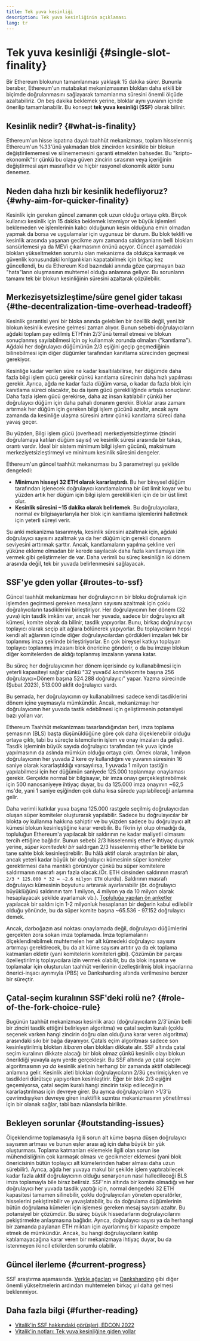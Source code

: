 ```yaml
---
title: Tek yuva kesinliği
description: Tek yuva kesinliğinin açıklaması
lang: tr
---
```


# Tek yuva kesinliği {#single-slot-finality}

Bir Ethereum blokunun tamamlanması yaklaşık 15 dakika sürer. Bununla beraber, Ethereum'un mutabakat mekanizmasının blokları daha etkili bir biçimde doğrulanmasını sağlayarak tamamlanma süresini önemli ölçüde azaltabiliriz. On beş dakika beklemek yerine, bloklar aynı yuvanın içinde önerilip tamamlanabilir. Bu konsept **tek yuva kesinliği (SSF)** olarak bilinir.

## Kesinlik nedir? {#what-is-finality}

Ethereum'un hisse ispatına dayalı taahhüt mekanizması, toplam hisselenmiş Ethereum'un %33'ünü yakmadan blok zincirden kesinlikle bir blokun değiştirilememesi ve silinememesini garanti etmekten bahseder. Bu "kripto-ekonomik"tir çünkü bu olaya güven zincirin sırasının veya içeriğinin değiştirmesi aşırı masraflıdır ve hiçbir rasyonel ekonomik aktör bunu denemez.

## Neden daha hızlı bir kesinlik hedefliyoruz? {#why-aim-for-quicker-finality}

Kesinlik için gereken güncel zamanın çok uzun olduğu ortaya çıktı. Birçok kullanıcı kesinlik için 15 dakika beklemek istemiyor ve büyük işlemleri beklemeden ve işlemlerinin kalıcı olduğunun kesin olduğuna emin olmadan yapmak da borsa ve uygulamalar için uygunsuz bir durum. Bu blok teklifi ve kesinlik arasında yaşanan gecikme aynı zamanda saldırganların belli blokları sansürlemesi ya da MEVi çıkarmasının önünü açıyor. Güncel aşamadaki blokları yükseltmekten sorumlu olan mekanizma da oldukça karmaşık ve güvenlik konusundaki kırılganlıkları kapatabilmek için birkaç kez güncellendi, bu da Ethereum Kod bazındaki anında göze çarpmayan bazı "hata"ların oluşmasının muhtemel olduğu anlamına geliyor. Bu sorunların tamamı tek bir blokun kesinliğinin süresini azaltarak çözülebilir.

## Merkezisyetsizleştime/süre genel gider takası {#the-decentralization-time-overhead-tradeoff}

Kesinlik garantisi yeni bir bloka anında gelebilen bir özelllik değil, yeni bir blokun kesinlik evresine gelmesi zaman alıyor. Bunun sebebi doğrulayıcıların ağdaki toplam pay edilmiş ETH'nin 2/3'ünü temsil etmesi ve blokun sonuçlanmış sayılabilmesi için oy kullanmak zorunda olmaları ("kanıtlama"). Ağdaki her doğrulayıcı düğümünün 2/3 eşiğini geçip geçmediğinin bilinebilmesi için diğer düğümler tarafından kanıtlama sürecinden geçmesi gerekiyor.

Kesinliğe kadar verilen süre ne kadar kısaltılabilirse, her düğümde daha fazla bilgi işlem gücü gerekir çünkü kanıtlama sürecinin daha hızlı yapılması gerekir. Ayrıca, ağda ne kadar fazla düğüm varsa, o kadar da fazla blok için kanıtlama süreci olacaktır, bu da işem gücü gerekliliğinde artışla sonuçlanır. Daha fazla işlem gücü gerekirse, daha az insan katılabilir çünkü her doğrulayıcı düğüm için daha pahalı donanım gerekir. Bloklar arası zamanı artırmak her düğüm için gereken bilgi işlem gücünü azaltır, ancak aynı zamanda da kesinliğe ulaşma süresini artırır çünkü kanıtlama süreci daha yavaş geçer.

Bu yüzden, Bilgi işlem gücü (overhead) merkeziyetsizleştirme (zinciri doğrulamaya katılan düğüm sayısı) ve kesinlik süresi arasında bir takas, orantı vardır. İdeal bir sistem minimum bilgi işlem gücünü, maksimum merkeziyetsizleştirmeyi ve minimum kesinlik süresini dengeler.

Ethereum'un güncel taahhüt mekanızması bu 3 parametreyi şu şekilde dengeledi:

- **Minimum hisseyi 32 ETH olarak kararlaştırdı**. Bu her bireysel düğüm tarafından işlenecek doğrulayıcı kanıtlamalarına bir üst limit koyar ve bu yüzden artık her düğüm için bilgi işlem gereklilikleri için de bir üst limit olur.
- **Kesinlik süresini ~15 dakika olarak belirlemek**. Bu doğrulayıcılara, normal ev bilgisayarlarıyla her blok için kanıtlama işlemlerini halletmek için yeterli süreyi verir.

Şu anki mekanizma tasarımıyla, kesinlik süresini azaltmak için, ağdaki doğrulayıcı sayısını azaltmak ya da her düğüm için gerekli donanım seviyesini arttırmak şarttır. Ancak, kanıtlamaların yapılma şekline veri yüküne ekleme olmadan bir kerede sayılacak daha fazla kanıtlamaya izin vermek gibi geliştirmeler de var. Daha verimli bu süreç kesinliğin iki dönem arasında değil, tek bir yuvada belirlenmesini sağlayacak.

## SSF'ye gden yollar {#routes-to-ssf}

<ExpandableCard title= "Neden bugün SSF'ye sahip olamayız?" eventCategory="/roadmap/single-slot-finality" eventName="clicked Why can't we hear SSF today?">

Güncel taahhüt mekanizması her doğrulayıcının bir bloku doğrulamak için işlemden geçirmesi gereken mesajların sayısını azaltmak için çoklu doğralıyıcıların tasdiklerini birleştiriyor. Her doğrulayıcının her dönem (32 yuva) için tasdik imkânı var, ancak her yuvada, sadece bir doğrulayıcı alt kümesi, komite olarak da bilinir, tasdik yapıyorlar. Bunu, birkaç doğrulayıcıyı toplayıcı olarak seçip alt ağlara bölünerek yapıyorlar. Bu toplayıcıların hepsi kendi alt ağlarının içinde diğer doğrulayıcılardan gördükleri imzaları tek bir toplanmış imza şeklinde birleştiriyorlar. En çok bireysel katkıyı toplayan toplayıcı toplanmış imzasını blok önericine gönderir, o da bu imzayı blokun diğer komitelerden de aldığı toplanmış imzaların yanına katar.

Bu süreç her doğrulayıcının her dönem içerisinde oy kullanabilmesi için yeterli kapasiteyi sağlar çünkü "32 yuva*64 komite*komite başına 256 doğrulayıcı=Dönem başına 524.288 doğrulayıcı" yapar. Yazma sürecinde (Şubat 2023), 513.000 akfit doğrulayıcı vardı.

Bu şemada, her doğrulayıcının oy kullanabilmesi sadece kendi tasdiklerini dönem içine yaymasıyla mümkündür. Ancak, mekanizmayı her doğrulayıcının her yuvada tastik edebilmesi için geliştirmenin potansiyel bazı yolları var.
</ExpandableCard>

Ethereum Taahhüt mekanizması tasarlandığından beri, imza toplama şemasının (BLS) başta düşünüldüğüne göre çok daha ölçeklenebilir olduğu ortaya çıktı, tabi bu süreçte istemcilerin işlem ve onay imzaları da gelişti. Tasdik işleminin büyük sayıda doğrulayıcı tarafından tek yuva içinde yapılmasının da aslında mümkün olduğu ortaya çıktı. Örnek olarak, 1 milyon doğrulayıcının her yuvada 2 kere oy kullandığını ve yuvanın süresinin 16 saniye olarak kararlaştıldığı varsayılırsa, 1 yuvada 1 milyon tastiğin yapılabilmesi için her düğümün saniyede 125.000 toplanmayı onaylaması gerekir. Gerçekte normal bir bilgisayar, bir imza onayı gerçekleştirebilmek için 500 nanosaniyeye ihtiyaç duyar, bu da 125.000 imza onayının ~62,5 ms'de, yani 1 saniye eşiğinden çok daha kısa sürede yapılabileceği anlamına gelir.

Daha verimli katkılar yuva başına 125.000 rastgele seçilmiş doğrulayıcıdan oluşan süper komiteler oluşturarak yapılabilir. Sadece bu doğrulayıcılar bir blokta oy kullanma hakkına sahiptir ve bu yüzden sadece bu doğrulayıcı alt kümesi blokun kesinleştiğine karar verebilir. Bu fikrin iyi olup olmadığı da, topluluğun Ethereum'a yapılacak bir saldırının ne kadar maliyetli olmasını tercih ettiğine bağlıdır. Bunun sebebi 2/3 hisselenmiş ether'e ihtiyaç duymak yerine, _süper komitedeki bir_ saldırgan 2/3 hisselenmiş ether'le birlikte bir tane sahte blok kesinleştirebilir. Bu hâlâ aktif olarak araştırılan bir alan, ancak yeteri kadar büyük bir doğrulayıcı kümesinin süper komiteler gerektirmesi daha mantıklı görünüyor çünkü bu süper komitelere saldırmanın masrafı aşırı fazla olacak.(Ör. ETH cinsinden saldırının masrafı `2/3 * 125.000 * 32 = ~2.6 milyon ETH` olurdu). Saldırının masrafı doğrulayıcı kümesinin boyutunu artırarak ayarlanabilir (ör. doğrulayıcı büyüklüğünü saldırının tam 1 milyon, 4 milyon ya da 10 milyon olarak hesaplayacak şekilde ayarlamak vb.). [Topluluğa yapılan ön anketler](https://youtu.be/ojBgyFl6-v4?t=755) yapılacak bir saldırı için 1-2 milyonluk hesaplanan bir değerin kabul edilebilir olduğu yönünde, bu da süper komite başına ~65.536 - 97.152 doğrulayıcı demek.

Ancak, darboğazın asıl noktası onaylamada değil, doğrulayıcı düğümlerini gerçekten zora sokan imza toplamada. İmza toplamalarını ölçeklendirebilmek muhtemelen her alt kümedeki doğrulayıcı sayısını artırmayı gerektirecek, bu da alt küme sayısını artıtır ya da ek toplama katmanları ekletir (yani komitelerin komiteleri gibi). Çözümün bir parçası özelleştirilmiş toplayıcılara izin vermek olabilir, bu da blok inşasına ve toplamalar için oluşturulan taahhüt verilerinin özelleştirilmiş blok inşacılarına önerici-inşacı ayrımıyla (PBS) ve Danksharding altında verilmesine benzer bir süreçtir.

## Çatal-seçim kuralının SSF'deki rolü ne? {#role-of-the-fork-choice-rule}

Bugünün taahhüt mekanizması kesinlik aracı (doğrulayıcıların 2/3'ünün belli bir zinciri tasdik ettiğini belirleyen algoritma) ve çatal seçim kuralı (çoklu seçenek varken hangi zincirin doğru olan olduğuna karar veren algoritma) arasındaki sıkı bir bağa dayanıyor. Çatals eçim algoritması sadece son kesinleştirilmiş bloktan _itibaren_ olan blokları dikkate alır. SSF altında çatal seçim kuralının dikkate alacağı bir blok olmaz çünkü kesinlik olayı blokun önerildiği yuvayla aynı yerde gerçekleşir. Bu SSF altında _ya_ çatal seçim algoritmasının _ya da_ kesinlik aletinin herhangi bir zamanda aktif olabileceği anlamına gelir. Kesinlik aleti blokları doğrulayıcıların 2/3ü çevrimiçiyken ve tasdikleri dürütsçe yapıyorken kesinleştirir. Eğer bir blok 2/3 eşiğini geçemiyorsa, çatal seçim kuralı hangi zincirin takip edileceğinin kararlaştırılması için devreye girer. Bu ayrıca doğrulayıcıların >1/3'ü çevrimdışıyken devreye giren inaktiflik sızıntısı mekanizmasının yönetilmesi için bir olanak sağlar, tabi bazı nüanslarla birlikte.

## Bekleyen sorunlar {#outstanding-issues}

Ölçeklendirme toplamasıyla ilgili sorun alt küme başına düşen doğrulayıcı sayısının artması ve bunun eşler arası ağ için daha büyük bir yük oluşturması. Toplama katmanları eklemekle ilgili olan sorun ise mühendisliğinin çok karmaşık olması ve gecikmeler eklemesi (yani blok önericisinin bütün toplayıcı alt kümelerinden haber alması daha uzun sürebilir). Ayrıca, ağda her yuvaya makul bir şekilde işlem yaptırabilecek kadar fazla aktif doğrulayıcının olduğu senaryonun nasıl halledileceği BLS imza toplamayla bile biraz belirsiz. SSF'nin altında bir komite olmadığı ve her doğrulayıcı her yuvada tasdik yaptığı için, normal dengedeki 32 ETH kapasitesi tamamen silinebilir, çoklu doğrulayıcıları yöneten operatörler, hisselerini pekiştirebilir ve yavaşlatabilir, bu da doğrulama düğümlerinin bütün doğrulama kümeleri için işlemesi gereken mesaj sayısını azaltır. Bu potansiyel bir çözümdür. Bu süreç büyük hissedarların doğrulayıcılarını pekiştirmekte anlaşmasına bağlıdır. Ayrıca, doğrulayıcı sayısı ya da herhangi bir zamanda paylanan ETH miktarı için ayarlanmış bir kapasite empoze etmek de mümkündür. Ancak, bu hangi doğrulayıcıların katılıp katılamayacağına karar veren bir mekanizmaya ihtiyaç duyar, bu da istenmeyen ikincil etkilerden sorumlu olabilir.

## Güncel ilerleme {#current-progress}

SSF araştırma aşamasında. [Verkle ağaçları](/roadmap/verkle-trees/) ve [Danksharding](/roadmap/danksharding/) gibi diğer önemli yükseltmelerin ardından muhtemelen birkaç yıl daha gelmesi beklenmiyor.

## Daha fazla bilgi {#further-reading}

- [Vitalik'in SSF hakkındaki görüşleri, EDCON 2022](https://www.youtube.com/watch?v=nPgUKNPWXNI)
- [Vitalik'in notları: Tek yuva kesinliğine giden yollar](https://notes.ethereum.org/@vbuterin/single_slot_finality)
